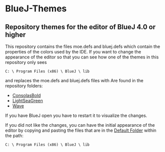 # BlueJ-Themes
<h2>Repository themes for the editor of BlueJ 4.0 or higher</h2>
This repository contains the files moe.defs and bluej.defs which contain the properties of the colors used by the IDE.
If you want to change the appearance of the editor so that you can see how one of the themes in this repository only sees 
<pre><code>C: \ Program Files (x86) \ BlueJ \ lib</code></pre> and replaces the moe.defs and bluej.defs files with Are found in the repository folders:
<ul>
<li><a href="https://github.com/escribiendo-codigo/BlueJ-Themes/tree/master/ConsolasBold">ConsolasBold</a></li>
<li><a href="https://github.com/escribiendo-codigo/BlueJ-Themes/tree/master/LightSeaGreen">LightSeaGreen</a></li>
<li><a href="https://github.com/escribiendo-codigo/BlueJ-Themes/tree/master/Wave">Wave</a></li>
</ul>
If you have BlueJ open you have to restart it to visualize the changes.

If you did not like the changes, you can have the initial appearance of the editor by copying and pasting the files that are in the <a href="https://github.com/escribiendo-codigo/BlueJ-Themes/tree/master/Default">Default Folder</a> within the path:
<pre><code>C: \ Program Files (x86) \ BlueJ \ lib</code></pre>

